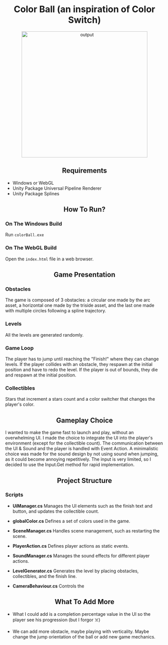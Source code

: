 <h1 align="center">Color Ball (an inspiration of Color Switch)</h1>

<p align="center">
  <img src="https://github.com/user-attachments/assets/c26b53c2-8a1c-4206-9915-a6ad561b80d7" alt="output" width="400">
</p>


<h2 align="center">Requirements</h2>

- Windows or WebGL
- Unity Package Universal Pipeline Renderer
- Unity Package Splines

<h2 align="center">How To Run?</h2>

### On The Windows Build
Run `colorBall.exe`

### On The WebGL Build
Open the `index.html` file in a web browser.

<h2 align="center">Game Presentation</h2>

### Obstacles
The game is composed of 3 obstacles: a circular one made by the arc asset, a horizontal one made by the triside asset, and the last one made with multiple circles following a spline trajectory.

### Levels
All the levels are generated randomly.

### Game Loop
The player has to jump until reaching the "Finish!" where they can change levels. If the player collides with an obstacle, they respawn at the initial position and have to redo the level. If the player is out of bounds, they die and respawn at the initial position.

### Collectibles
Stars that increment a stars count and a color switcher that changes the player's color.

<h2 align="center">Gameplay Choice</h2>
I wanted to make the game fast to launch and play, without an overwhelming UI. I made the choice to integrate the UI into the player's environment (except for the collectible count). The communication between the UI & Sound and the player is handled with Event Action. A minimalistic choice was made for the sound design by not using sound when jumping, as it could become annoying repetitively. The input is very limited, so I decided to use the Input.Get method for rapid implementation.

<h2 align="center">Project Structure</h2>

### Scripts

- **UiManager.cs**
  Manages the UI elements such as the finish text and button, and updates the collectible count.

- **globalColor.cs**
  Defines a set of colors used in the game.

- **SceneManager.cs**
  Handles scene management, such as restarting the scene.

- **PlayerAction.cs**
  Defines player actions as static events.

- **SoundManager.cs**
  Manages the sound effects for different player actions.

- **LevelGenerator.cs**
  Generates the level by placing obstacles, collectibles, and the finish line.

- **CameraBehaviour.cs**
  Controls the

<h2 align="center">What To Add More</h2>

-  What I could add is a completion percentage value in the UI so the player see his progression (but I forgor ☠️)

-  We can add more obstacle, maybe playing with verticality. Maybe change the jump orientation of the ball or add new game mechanics.


